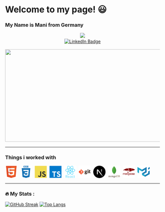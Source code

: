 # Welcome to my page! :smiley:

### My Name is Mani from Germany 


<div id="header" align="center">
  <img src="https://media.giphy.com/media/v1.Y2lkPTc5MGI3NjExMHI1dWc1NzU1am1iNDV6NXNkNnkwN3JqazAwNnkzN285YW5iOHp2MiZlcD12MV9pbnRlcm5hbF9naWZfYnlfaWQmY3Q9cw/5eLDrEaRGHegx2FeF2/giphy.gif" width="200" />
  <div id="badges">
    <a href="https://www.linkedin.com/feed">
      <img src="https://img.shields.io/badge/LinkedIn-blue?style=for-the-badge&logo=linkedin&logoColor=white" alt="LinkedIn Badge"/>
    </a>
  </div>
  <img src="https://komarev.com/ghpvc/?username=ma-mani&style=flat-square&color=blue" alt=""/>
</div>

<div align="center">
  <img src="https://media.giphy.com/media/L8K62iTDkzGX6/giphy.gif" width="600" height="300"/>
</div>




---

### Things i worked with

<div>
  <img src="https://github.com/devicons/devicon/blob/master/icons/html5/html5-original.svg" title="HTML5" alt="HTML" width="40" height="40"/>&nbsp;
  <img src="https://github.com/devicons/devicon/blob/master/icons/css3/css3-plain-wordmark.svg"  title="CSS3" alt="CSS" width="40" height="40"/>&nbsp;
  <img src="https://github.com/devicons/devicon/blob/master/icons/javascript/javascript-original.svg" title="JavaScript" alt="JavaScript" width="40" height="40"/>&nbsp;
  <img src="https://github.com/devicons/devicon/blob/master/icons/typescript/typescript-original.svg" title="TypeScript" alt="TypeScript" width="40" height="40"/>&nbsp;
  <img src="https://github.com/devicons/devicon/blob/master/icons/react/react-original-wordmark.svg" title="React" alt="React" width="40" height="40"/>&nbsp;
  <img src="https://github.com/devicons/devicon/blob/master/icons/git/git-original-wordmark.svg" title="Git" **alt="Git" width="40" height="40"/>&nbsp;
  <img src="https://github.com/devicons/devicon/blob/master/icons/nextjs/nextjs-original.svg" title="Next" **alt="Next" width="40" height="40"/>&nbsp;
  <img src="https://github.com/devicons/devicon/blob/master/icons/mongodb/mongodb-original-wordmark.svg" title="MongoDB" **alt="MongoDB" width="40" height="40"/>&nbsp;
  <img src="https://github.com/devicons/devicon/blob/master/icons/mongoose/mongoose-original-wordmark.svg" title="Mongoose" **alt="Mongoose" width="40" height="40"/>&nbsp;
  <img src="https://github.com/devicons/devicon/blob/master/icons/materialui/materialui-original.svg" title="Materialui" **alt="Materialui" width="40" height="40"/>&nbsp;
</div>

---

### :fire: My Stats :

[![GitHub Streak](https://github-readme-streak-stats.herokuapp.com?user=ma-mani&theme=dracula&border_radius=12.9)](https://git.io/streak-stats)
[![Top Langs](https://github-readme-stats.vercel.app/api/top-langs/?username=ma-mani&layout=compact&theme=dracula)](https://github.com/anuraghazra/github-readme-stats)


